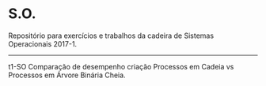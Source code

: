 # S.O.

Repositório para exercícios e trabalhos da cadeira de Sistemas Operacionais 2017-1.

------------------------------------------------------------------------------
t1-SO
    Comparação de desempenho criação Processos em Cadeia vs Processos em Árvore Binária Cheia.


